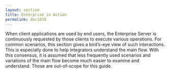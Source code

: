 ```yaml
---
layout: section
title: Enterprise in Action
permalink: doc1039
---
```

When client applications are used by end users, the Enterprise Server is continuously requested by those clients to 
execute various operations. For common scenarios, this section gives a bird’s-eye view of such interactions. This is 
especially done to help integrators understand the main flow. With this consensus, it is assumed that less frequently 
used scenarios and variations of the main flow become much easier to examine and understand. Those are out-of-scope 
for this guide.
